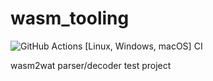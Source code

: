 # wasm_tooling

![GitHub Actions [Linux, Windows, macOS] CI](https://github.com/krisjobs/wasm_tooling/workflows/GitHub%20Actions%20%5BLinux,%20Windows,%20macOS%5D%20CI/badge.svg?branch=master&event=push)
 
wasm2wat parser/decoder test project
